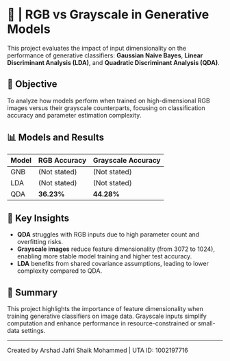 # 🧠 | RGB vs Grayscale in Generative Models

This project evaluates the impact of input dimensionality on the performance of generative classifiers: **Gaussian Naive Bayes**, **Linear Discriminant Analysis (LDA)**, and **Quadratic Discriminant Analysis (QDA)**.

## 🎯 Objective

To analyze how models perform when trained on high-dimensional RGB images versus their grayscale counterparts, focusing on classification accuracy and parameter estimation complexity.

## 📊 Models and Results

| Model  | RGB Accuracy | Grayscale Accuracy |
|--------|--------------|--------------------|
| GNB    | (Not stated) | (Not stated)       |
| LDA    | (Not stated) | (Not stated)       |
| QDA    | **36.23%**   | **44.28%**         |

## 🧪 Key Insights

- **QDA** struggles with RGB inputs due to high parameter count and overfitting risks.
- **Grayscale images** reduce feature dimensionality (from 3072 to 1024), enabling more stable model training and higher test accuracy.
- **LDA** benefits from shared covariance assumptions, leading to lower complexity compared to QDA.

## 📌 Summary

This project highlights the importance of feature dimensionality when training generative classifiers on image data. Grayscale inputs simplify computation and enhance performance in resource-constrained or small-data settings.

---

Created by Arshad Jafri Shaik Mohammed | UTA ID: 1002197716
